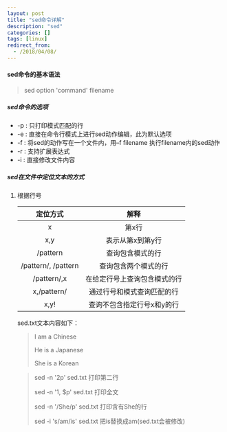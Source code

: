 ```yaml
---
layout: post
title: "sed命令详解"
description: "sed"
categories: []
tags: [linux]
redirect_from:
  - /2018/04/08/
---
```


#### sed命令的基本语法

> sed option 'command'  filename

##### sed命令的选项

* -p : 只打印模式匹配的行
* -e : 直接在命令行模式上进行sed动作编辑，此为默认选项
* -f : 将sed的动作写在一个文件内，用–f filename 执行filename内的sed动作
* -r : 支持扩展表达式
* -i : 直接修改文件内容

##### sed在文件中定位文本的方式

1. 根据行号

   |      定位方式       |             解释             |
   | :-----------------: | :--------------------------: |
   |          x          |            第x行             |
   |         x,y         |       表示从第x到第y行       |
   |      /pattern       |       查询包含模式的行       |
   | /pattern/, /pattern |     查询包含两个模式的行     |
   |     /pattern/,x     | 在给定行号上查询包含模式的行 |
   |     x,/pattern/     |  通过行号和模式查询匹配的行  |
   |        x,y!         |  查询不包含指定行号x和y的行  |

   sed.txt文本内容如下：

   >I am a Chinese
   >
   >He is a Japanese
   >
   >She is a Korean

   > sed -n '2p' sed.txt  打印第二行
   >
   > sed -n '1, $p' sed.txt 打印全文
   >
   > sed -n '/She/p' sed.txt 打印含有She的行
   >
   > sed -i 's/am/is' sed.txt 把is替换成am(sed.txt会被修改)
